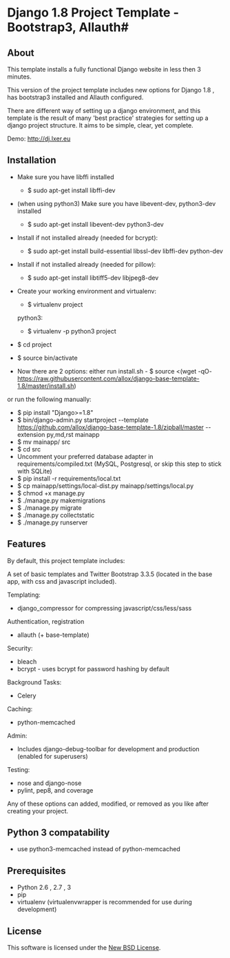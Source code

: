
# Django 1.8 Project Template - Bootstrap3, Allauth#

## About ##

This template installs a fully functional Django website in less then 3 minutes.

This version of the project template includes new options for Django 1.8 , has bootstrap3 installed and Allauth configured.

There are different way of setting up a django environment, 
and this template is the result of many 'best practice' strategies for setting up a django project structure.
It aims to be simple, clear, yet complete.

Demo: http://dj.lxer.eu


## Installation ##


- Make sure you have libffi installed 
   - $ sudo apt-get install libffi-dev
- (when using python3) Make sure you have libevent-dev, python3-dev  installed 
   - $ sudo apt-get install libevent-dev python3-dev
- Install if not installed already (needed for bcrypt):
   - $ sudo apt-get install build-essential libssl-dev libffi-dev python-dev 
- Install if not installed already (needed for pillow):
   - $ sudo apt-get install libtiff5-dev libjpeg8-dev
   
- Create your working environment and virtualenv:
   - $ virtualenv project

   python3:
   - $ virtualenv -p python3 project
    
- $ cd project
- $ source bin/activate

- Now there are 2 options: either run  install.sh 
      - $ source <(wget -qO- https://raw.githubusercontent.com/allox/django-base-template-1.8/master/install.sh)
  
or run the following manually: 

- $ pip install "Django>=1.8"
- $ bin/django-admin.py startproject --template https://github.com/allox/django-base-template-1.8/zipball/master --extension py,md,rst mainapp
- $ mv mainapp/ src
- $ cd src
- Uncomment your preferred database adapter in requirements/compiled.txt (MySQL, Postgresql, or skip this step to stick with SQLite)
- $ pip install -r requirements/local.txt
- $ cp mainapp/settings/local-dist.py mainapp/settings/local.py
- $ chmod +x manage.py
- $ ./manage.py makemigrations
- $ ./manage.py migrate
- $ ./manage.py collectstatic
- $ ./manage.py runserver




## Features ##

By default, this project template includes:

A set of basic templates and Twitter Bootstrap 3.3.5 (located in the
base app, with css and javascript included).

Templating:

- django_compressor for compressing javascript/css/less/sass

Authentication, registration
- allauth (+ base-template) 

Security:

- bleach
- bcrypt - uses bcrypt for password hashing by default

Background Tasks:

- Celery

Caching:

- python-memcached

Admin:

- Includes django-debug-toolbar for development and production (enabled for superusers)

Testing:

- nose and django-nose
- pylint, pep8, and coverage

Any of these options can added, modified, or removed as you like after creating your project.

## Python 3 compatability ##


* use python3-memcached instead of python-memcached



## Prerequisites ##

- Python 2.6 , 2.7 , 3 
- pip
- virtualenv (virtualenvwrapper is recommended for use during development)



License
-------
This software is licensed under the [New BSD License][BSD]. 

[BSD]: http://opensource.org/licenses/BSD-3-Clause
